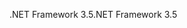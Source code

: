 <span data-ttu-id="4830d-101">.NET Framework 3.5</span><span class="sxs-lookup"><span data-stu-id="4830d-101">.NET Framework 3.5</span></span>